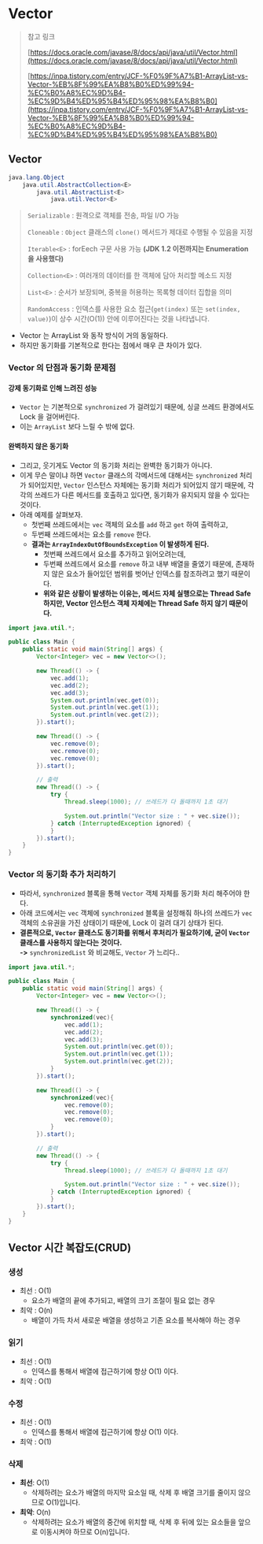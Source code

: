# Vector

> 참고 링크
>
> [https://docs.oracle.com/javase/8/docs/api/java/util/Vector.html](https://docs.oracle.com/javase/8/docs/api/java/util/Vector.html)
>
> [https://inpa.tistory.com/entry/JCF-%F0%9F%A7%B1-ArrayList-vs-Vector-%EB%8F%99%EA%B8%B0%ED%99%94-%EC%B0%A8%EC%9D%B4-%EC%9D%B4%ED%95%B4%ED%95%98%EA%B8%B0](https://inpa.tistory.com/entry/JCF-%F0%9F%A7%B1-ArrayList-vs-Vector-%EB%8F%99%EA%B8%B0%ED%99%94-%EC%B0%A8%EC%9D%B4-%EC%9D%B4%ED%95%B4%ED%95%98%EA%B8%B0)

## Vector&#x20;

```java
java.lang.Object
    java.util.AbstractCollection<E>
        java.util.AbstractList<E>
            java.util.Vector<E>
```

> `Serializable` : 원격으로 객체를 전송, 파일 I/O 가능
>
> `Cloneable` : `Object` 클래스의 `clone()` 메서드가 제대로 수행될 수 있음을 지정
>
> `Iterable<E>` : forEech 구문 사용 가능 **(JDK 1.2 이전까지는 Enumeration 을 사용했다)**&#x20;
>
> `Collection<E>` : 여러개의 데이터를 한 객체에 담아 처리할 메소드 지정
>
> `List<E>` : 순서가 보장되며, 중복을 허용하는 목록형 데이터 집합을 의미&#x20;
>
> `RandomAccess` : 인덱스를 사용한 요소 접근(`get(index)` 또는 `set(index, value)`)이 상수 시간(O(1)) 안에 이루어진다는 것을 나타냅니다.

* Vector 는 ArrayList 와 동작 방식이 거의 동일하다.&#x20;
* 하지만 동기화를 기본적으로 한다는 점에서 매우 큰 차이가 있다.

### Vector 의 단점과 동기화 문제점&#x20;

#### 강제 동기화로 인해 느려진 성능&#x20;

* `Vector` 는 기본적으로 `synchronized` 가 걸려있기 때문에, 싱글 쓰레드 환경에서도 Lock 을 걸어버린다.&#x20;
* 이는 `ArrayList` 보다 느릴 수 밖에 없다.&#x20;

#### 완벽하지 않은 동기화&#x20;

* 그리고, 웃기게도 Vector 의 동기화 처리는 완벽한 동기화가 아니다.&#x20;
* 이게 무슨 말이냐 하면 `Vector` 클래스의 각메서드에 대해서는 `synchronized` 처리가 되어있지만, `Vector` 인스턴스 자체에는 동기화 처리가 되어있지 않기 때문에, 각각의 쓰레드가 다른 메서드를 호출하고 있다면, 동기화가 유지되지 않을 수 있다는 것이다.&#x20;
* 아래 예제를 살펴보자.
  * 첫번째 쓰레드에서는 `vec` 객체의 요소를 `add` 하고 `get` 하여 출력하고,
  * 두번째 쓰레드에서는 요소를 `remove` 한다.
  * **결과는 `ArrayIndexOutOfBoundsException` 이 발생하게 된다.**&#x20;
    * 첫번째 쓰레드에서 요소를 추가하고 읽어오려는데,&#x20;
    * 두번째 쓰레드에서 요소를 `remove` 하고 내부 배열을 줄였기 때문에, 존재하지 않은 요소가 들어있던 범위를 벗어난 인덱스를 참조하려고 했기 때문이다.&#x20;
    * **위와 같은 상황이 발생하는 이유는, 메서드 자체 실행으로는 Thread Safe 하지만, Vector 인스턴스 객체 자체에는 Thread Safe 하지 않기 때문이다.**

```java
import java.util.*;

public class Main {
    public static void main(String[] args) {
        Vector<Integer> vec = new Vector<>();

        new Thread(() -> {
            vec.add(1);
            vec.add(2);
            vec.add(3);
            System.out.println(vec.get(0));
            System.out.println(vec.get(1));
            System.out.println(vec.get(2));
        }).start();

        new Thread(() -> {
            vec.remove(0);
            vec.remove(0);
            vec.remove(0);
        }).start();

        // 출력
        new Thread(() -> {
            try {
                Thread.sleep(1000); // 쓰레드가 다 돌때까지 1초 대기

                System.out.println("Vector size : " + vec.size());
            } catch (InterruptedException ignored) {
            }
        }).start();
    }
}
```

### Vector 의 동기화 추가 처리하기&#x20;

* 따라서, `synchronized` 블록을 통해 `Vector` 객체 자체를 동기화 처리 해주어야 한다.&#x20;
* 아래 코드에서는 `vec` 객체에 `synchronized` 블록을 설정해줘 하나의 쓰레드가 `vec` 객체의 소유권을 가진 상태이기 때문에, Lock 이 걸려 대기 상태가 된다.&#x20;
* **결론적으로, `Vector` 클래스도 동기화를 위해서 후처리가 필요하기에, 굳이 `Vector` 클래스를 사용하지 않는다는 것이다.** \
  **->** `synchronizedList` 와 비교해도, `Vector` 가 느리다..&#x20;

```java
import java.util.*;

public class Main {
    public static void main(String[] args) {
        Vector<Integer> vec = new Vector<>();

        new Thread(() -> {
            synchronized(vec){
                vec.add(1);
                vec.add(2);
                vec.add(3);
                System.out.println(vec.get(0));
                System.out.println(vec.get(1));
                System.out.println(vec.get(2));
            }
        }).start();

        new Thread(() -> {
            synchronized(vec){
                vec.remove(0);
                vec.remove(0);
                vec.remove(0);
            }
        }).start();

        // 출력
        new Thread(() -> {
            try {
                Thread.sleep(1000); // 쓰레드가 다 돌때까지 1초 대기

                System.out.println("Vector size : " + vec.size());
            } catch (InterruptedException ignored) {
            }
        }).start();
    }
}
```

## Vector 시간 복잡도(CRUD)&#x20;

### 생성&#x20;

* 최선 : O(1)&#x20;
  * 요소가 배열의 끝에 추가되고, 배열의 크기 조절이 필요 없는 경우&#x20;
* 최악 : O(n)&#x20;
  * 배열이 가득 차서 새로운 배열을 생성하고 기존 요소를 복사해야 하는 경우&#x20;

### 읽기

* 최선 : O(1)&#x20;
  * 인덱스를 통해서 배열에 접근하기에 항상 O(1) 이다.&#x20;
* 최악 : O(1)&#x20;

### 수정

* 최선 : O(1)&#x20;
  * 인덱스를 통해서 배열에 접근하기에 항상 O(1) 이다.&#x20;
* 최악 : O(1)&#x20;

### 삭제&#x20;

* **최선**: O(1)
  * 삭제하려는 요소가 배열의 마지막 요소일 때, 삭제 후 배열 크기를 줄이지 않으므로 O(1)입니다.
* **최악**: O(n)
  * 삭제하려는 요소가 배열의 중간에 위치할 때, 삭제 후 뒤에 있는 요소들을 앞으로 이동시켜야 하므로 O(n)입니다.
